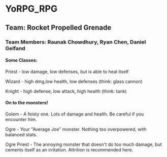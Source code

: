 # YoRPG_RPG

## Team: Rocket Propelled Grenade

### Team Members: Raunak Chowdhury, Ryan Chen, Daniel Gelfand

#### Some Classes:

Priest - low damage, low defenses, but is able to heal itself

Wizard - high dmg,low health, low defenses (think: glass cannon)

Knight - high defense, low attack, high health (think: tank)

#### On to the monsters!

Golem - A feisty one. Lots of damage and health. Be careful if you encounter him.

Ogre - Your "Average Joe" monster. Nothing too overpowered, with balanced stats.

Ogre Priest - The annoying monster that doesn't do too much damage, but cements itself as an irritation. Attrition is recommended here.
